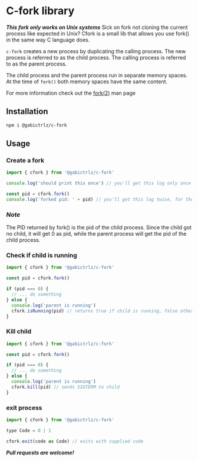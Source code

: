 # C-fork library
***This fork only works on Unix systems***
Sick on fork not cloning the current process like expected in Unix?
Cfork is a small lib that allows you use fork() in the same way C language does.

`c-fork` creates a new process by duplicating the calling process.
The new process is referred to as the child process. The calling
process is referred to as the parent process.

The child process and the parent process run in separate memory
spaces. At the time of `fork()` both memory spaces have the same
content.

For more information check out the [fork(2)](https://man7.org/linux/man-pages/man2/fork.2.html) man page

## Installation

```bash
npm i @gabictrlz/c-fork
```

## Usage

### Create a fork

```javascript
import { cfork } from '@gabictrlz/c-fork'

console.log('should print this once') // you'll get this log only once

const pid = cfork.fork()
console.log('forked pid: ' + pid) // you'll get this log twice, for the parent and child

```

### ***Note***
The PID returned by fork() is the pid of the child process.
Since the child got no child, it will get 0 as pid, while the parent process will get the pid of the child process.

### Check if child is running

```javascript
import { cfork } from '@gabictrlz/c-fork'

const pid = cfork.fork()

if (pid === 0) {
  // ... do something
} else {
  console.log('parent is running')
  cfork.isRunning(pid) // returns true if child is running, false otherwise
}

```


### Kill child

```javascript
import { cfork } from '@gabictrlz/c-fork'

const pid = cfork.fork()

if (pid === 0) {
  // ... do something
} else {
  console.log('parent is running')
  cfork.kill(pid) // sends SIGTERM to child
}

```

### exit process

```javascript
import { cfork } from '@gabictrlz/c-fork'

type Code = 0 | 1

cfork.exit(code as Code) // exits with supplied code

```


***Pull requests are welcome!***